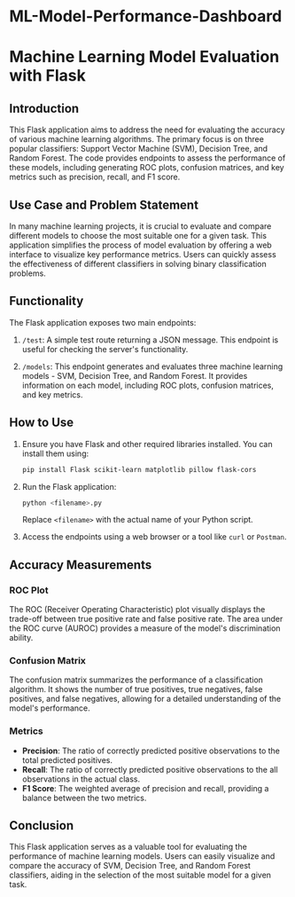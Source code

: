 # ML-Model-Performance-Dashboard
# Machine Learning Model Evaluation with Flask

## Introduction

This Flask application aims to address the need for evaluating the accuracy of various machine learning algorithms. The primary focus is on three popular classifiers: Support Vector Machine (SVM), Decision Tree, and Random Forest. The code provides endpoints to assess the performance of these models, including generating ROC plots, confusion matrices, and key metrics such as precision, recall, and F1 score.

## Use Case and Problem Statement

In many machine learning projects, it is crucial to evaluate and compare different models to choose the most suitable one for a given task. This application simplifies the process of model evaluation by offering a web interface to visualize key performance metrics. Users can quickly assess the effectiveness of different classifiers in solving binary classification problems.

## Functionality

The Flask application exposes two main endpoints:

1. `/test`: A simple test route returning a JSON message. This endpoint is useful for checking the server's functionality.

2. `/models`: This endpoint generates and evaluates three machine learning models - SVM, Decision Tree, and Random Forest. It provides information on each model, including ROC plots, confusion matrices, and key metrics.

## How to Use

1. Ensure you have Flask and other required libraries installed. You can install them using:

   ```bash
   pip install Flask scikit-learn matplotlib pillow flask-cors
   ```

2. Run the Flask application:

   ```bash
   python <filename>.py
   ```

   Replace `<filename>` with the actual name of your Python script.

3. Access the endpoints using a web browser or a tool like `curl` or `Postman`.

## Accuracy Measurements

### ROC Plot

The ROC (Receiver Operating Characteristic) plot visually displays the trade-off between true positive rate and false positive rate. The area under the ROC curve (AUROC) provides a measure of the model's discrimination ability.

### Confusion Matrix

The confusion matrix summarizes the performance of a classification algorithm. It shows the number of true positives, true negatives, false positives, and false negatives, allowing for a detailed understanding of the model's performance.

### Metrics

- **Precision**: The ratio of correctly predicted positive observations to the total predicted positives.
- **Recall**: The ratio of correctly predicted positive observations to the all observations in the actual class.
- **F1 Score**: The weighted average of precision and recall, providing a balance between the two metrics.

## Conclusion

This Flask application serves as a valuable tool for evaluating the performance of machine learning models. Users can easily visualize and compare the accuracy of SVM, Decision Tree, and Random Forest classifiers, aiding in the selection of the most suitable model for a given task.
